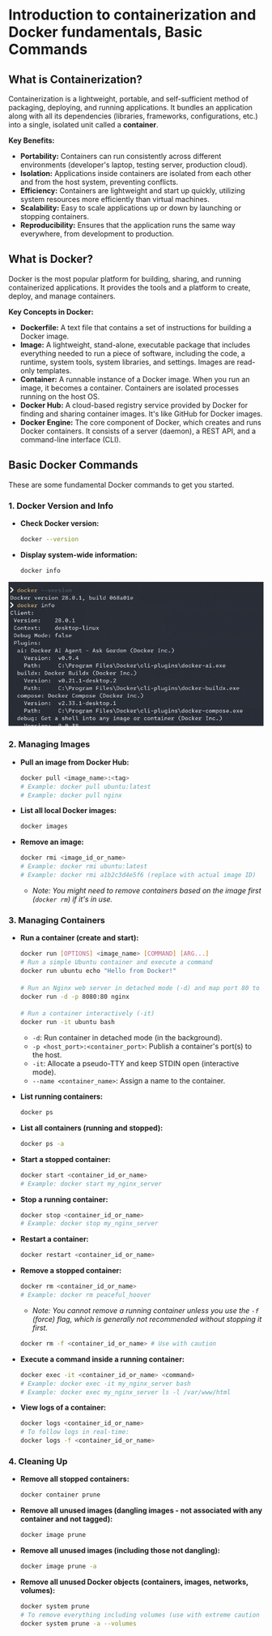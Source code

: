 # Introduction to containerization and Docker fundamentals, Basic Commands

## What is Containerization?

Containerization is a lightweight, portable, and self-sufficient method of packaging, deploying, and running applications. It bundles an application along with all its dependencies (libraries, frameworks, configurations, etc.) into a single, isolated unit called a **container**.

**Key Benefits:**

* **Portability:** Containers can run consistently across different environments (developer's laptop, testing server, production cloud).
* **Isolation:** Applications inside containers are isolated from each other and from the host system, preventing conflicts.
* **Efficiency:** Containers are lightweight and start up quickly, utilizing system resources more efficiently than virtual machines.
* **Scalability:** Easy to scale applications up or down by launching or stopping containers.
* **Reproducibility:** Ensures that the application runs the same way everywhere, from development to production.

## What is Docker?

Docker is the most popular platform for building, sharing, and running containerized applications. It provides the tools and a platform to create, deploy, and manage containers.

**Key Concepts in Docker:**

* **Dockerfile:** A text file that contains a set of instructions for building a Docker image.
* **Image:** A lightweight, stand-alone, executable package that includes everything needed to run a piece of software, including the code, a runtime, system tools, system libraries, and settings. Images are read-only templates.
* **Container:** A runnable instance of a Docker image. When you run an image, it becomes a container. Containers are isolated processes running on the host OS.
* **Docker Hub:** A cloud-based registry service provided by Docker for finding and sharing container images. It's like GitHub for Docker images.
* **Docker Engine:** The core component of Docker, which creates and runs Docker containers. It consists of a server (daemon), a REST API, and a command-line interface (CLI).


## Basic Docker Commands

These are some fundamental Docker commands to get you started.

### 1. Docker Version and Info

* **Check Docker version:**
    ```bash
    docker --version
    ```
* **Display system-wide information:**
    ```bash
    docker info
    ```
  
![alt text](../Part-1/screenshots/image.png)  

### 2. Managing Images

* **Pull an image from Docker Hub:**
    ```bash
    docker pull <image_name>:<tag>
    # Example: docker pull ubuntu:latest
    # Example: docker pull nginx
    ```
* **List all local Docker images:**
    ```bash
    docker images
    ```
* **Remove an image:**
    ```bash
    docker rmi <image_id_or_name>
    # Example: docker rmi ubuntu:latest
    # Example: docker rmi a1b2c3d4e5f6 (replace with actual image ID)
    ```
    * *Note: You might need to remove containers based on the image first (`docker rm`) if it's in use.*

### 3. Managing Containers

* **Run a container (create and start):**
    ```bash
    docker run [OPTIONS] <image_name> [COMMAND] [ARG...]
    # Run a simple Ubuntu container and execute a command
    docker run ubuntu echo "Hello from Docker!"

    # Run an Nginx web server in detached mode (-d) and map port 80 to 8080 (-p)
    docker run -d -p 8080:80 nginx

    # Run a container interactively (-it)
    docker run -it ubuntu bash
    ```
    * `-d`: Run container in detached mode (in the background).
    * `-p <host_port>:<container_port>`: Publish a container's port(s) to the host.
    * `-it`: Allocate a pseudo-TTY and keep STDIN open (interactive mode).
    * `--name <container_name>`: Assign a name to the container.

* **List running containers:**
    ```bash
    docker ps
    ```
* **List all containers (running and stopped):**
    ```bash
    docker ps -a
    ```
* **Start a stopped container:**
    ```bash
    docker start <container_id_or_name>
    # Example: docker start my_nginx_server
    ```
* **Stop a running container:**
    ```bash
    docker stop <container_id_or_name>
    # Example: docker stop my_nginx_server
    ```
* **Restart a container:**
    ```bash
    docker restart <container_id_or_name>
    ```
* **Remove a stopped container:**
    ```bash
    docker rm <container_id_or_name>
    # Example: docker rm peaceful_hoover
    ```
    * *Note: You cannot remove a running container unless you use the `-f` (force) flag, which is generally not recommended without stopping it first.*
    ```bash
    docker rm -f <container_id_or_name> # Use with caution
    ```
* **Execute a command inside a running container:**
    ```bash
    docker exec -it <container_id_or_name> <command>
    # Example: docker exec -it my_nginx_server bash
    # Example: docker exec my_nginx_server ls -l /var/www/html
    ```
* **View logs of a container:**
    ```bash
    docker logs <container_id_or_name>
    # To follow logs in real-time:
    docker logs -f <container_id_or_name>
    ```

### 4. Cleaning Up

* **Remove all stopped containers:**
    ```bash
    docker container prune
    ```
* **Remove all unused images (dangling images - not associated with any container and not tagged):**
    ```bash
    docker image prune
    ```
* **Remove all unused images (including those not dangling):**
    ```bash
    docker image prune -a
    ```
* **Remove all unused Docker objects (containers, images, networks, volumes):**
    ```bash
    docker system prune
    # To remove everything including volumes (use with extreme caution as this deletes data):
    docker system prune -a --volumes
    ```
